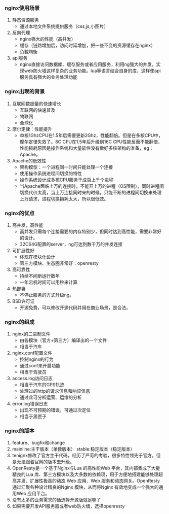 ### nginx使用场景
1. 静态资源服务
    - 通过本地文件系统提供服务（css,js,小图片）
2. 反向代理
    - nginx强大的性能（高并发）
    - 缓存（链路增加后，访问时延增加，把一些不变的资源缓存在nginx）
    - 负载均衡
3. api服务
    - nginx直接访问数据库、缓存服务或者应用服务，利用ng强大的并发，实现web防火墙这样复杂的业务功能。lua等语言结合自身的库，这样使api服务具有强大的业务处理功能

### nginx出现的背景
1. 互联网数据量的快速增长
    - 互联网的快速普及
    - 物联网
    - 全球化
2. 摩尔定律：性能提升
    - 单核1GhzCPU在1.5年后需要更新2Ghz，性能翻倍。但是在多核CPU中，摩尔定律失效了。8C CPU在1.5年后升级到16C CPU性能反而不能翻倍，性能损耗原因是操作系统和大量软件没有做好多核架构的准备，eg：Apache。
3. Apache的低效性
    - 架构模型：一个进程同一时间只能处理一个连接
    - 使用操作系统进程间切换的特性
    - 操作系统设计成多核CPU服务于成百上千个进程
    - 当Apache面临上万的连接时，不能开上万的进程（OS限制），同时进程间切换代价太高，当上万连接同时来的时候，只能不断的进程间切换来处理上万请求，进程切换损耗太大，所以很低效。

### nginx的优点
1. 高并发，高性能
    - 高并发只需每个连接需要的内存特别少，但同时达到高性能，需要非常好的设计。
    - 32C64G配置的server，ng可达到数千万的并发连接
2. 可扩展性好
    - 体现在模块化设计
    - 第三方模块、生态圈非常好：openresty
3. 高可靠性
    - 持续不间断运行数年
    - 一年宕机时间可以用秒来计算
4. 热部署
    - 不停止服务的方式升级ng。
5. BSD许可证
    - 开源免费，可以修改开源代码并用在商业场景，是合法。

### nginx的组成
1. nginx的二进制文件
    - 由各模块（官方+第三方）编译出的一个文件
    - 相当于汽车
2. nginx.conf配置文件
    - 控制nginx的行为
    - 通过conf来开启功能
    - 相当于驾驶员
3. access.log访问日志
    - 相当于汽车的GPS轨迹
    - 处理过的http的请求信息和响应信息
    - 通过此可分析运营、运维的分析
4. error.log错误日志
    - 出现不可预期的错误，可通过次定位
    - 相当于黑匣子

### nginx的版本
1. feature、bugfix和change
2. mainline:主干版本（单数版本） stable:稳定版本（稳定版本）
3. tenignx修改了官方主干代码，经历了严苛的考验，很多特性领先于官方。但是无法跟着官网的版本去升级。
4. OpenResty是一个基于Nginx与Lua 的高性能Web 平台，其内部集成了大量精良的Lua 库、第三方模块以及大多数的依赖项，用于方便地搭建能够处理超高并发、扩展性极高的动态 Web 应用、Web 服务和动态网关。OpenResty 通过汇聚各种设计精良的Nginx 模块，从而将Nginx 有效地变成一个强大的通用Web 应用平台。
5. 没有太多的业务需求的话选择开源版就足够了
6. 如果需要开发API服务器或者web防火墙，选择openresty
